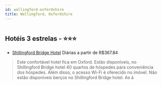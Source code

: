 ```yaml
---
id: wallingford-oxfordshire
title: Wallingford, Oxfordshire
---
```


<center><img src="http://photos.hotelbeds.com/giata/08/085278/085278a_hb_a_045.jpg" alt="" /></center>


## Hotéis 3 estrelas - ⭐️⭐️⭐️

-    [Shillingford Bridge Hotel](https://www.hurb.com/hoteis/wallingford/shillingford-bridge-hotel-JNP-JP275806?cmp=18055) Diárias a partir de R$367.84
   > Este confortável hotel fica em Oxford. Estão disponíveis, no Shillingford Bridge hotel 40 quartos de hóspedes para conveniência dos hóspedes. Além disso, o acesso Wi-Fi é oferecido no imóvel. Não estão disponíveis berços no Shillingford Bridge hotel. As á
